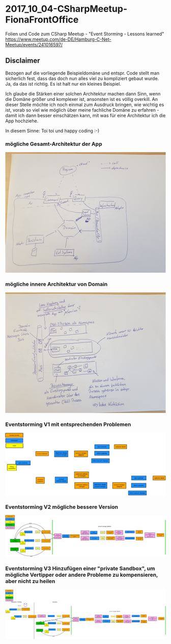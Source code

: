 # 2017_10_04-CSharpMeetup-FionaFrontOffice

Folien und Code zum CSharp Meetup - "Event Storming - Lessons learned" https://www.meetup.com/de-DE/Hamburg-C-Net-Meetup/events/241016597/

## Disclaimer
Bezogen auf die vorliegende Beispieldomäne und entspr. Code stellt man sicherlich fest, dass das doch nun alles viel zu kompliziert gebaut wurde. Ja, da das ist richtig. Es ist halt nur ein kleines Beispiel.

Ich glaube die Stärken einer solchen Architektur machen dann Sinn, wenn die Domäne größer und komplexer ist, ansonsten ist es völlig overkill.
An dieser Stelle möchte ich noch einmal zum Ausdruck bringen, wie wichtig es ist, vorab so viel wie möglich über meine fachliche Domäne zu erfahren - damit ich dann besser einschätzen kann, mit was für eine Architektur ich die App hochziehe.

In diesem Sinne: Toi toi und happy coding :-)

### mögliche Gesamt-Architektur der App
![](https://github.com/paulimarcello/2017_10_04-CSharpMeetup-FionaFrontOffice/blob/master/hexagonal.jpg)

### mögliche innere Architektur von Domain
![](https://github.com/paulimarcello/2017_10_04-CSharpMeetup-FionaFrontOffice/blob/master/Arc_Domain_intern.jpg)

### Eventstorming V1 mit entsprechenden Problemen
![](https://github.com/paulimarcello/2017_10_04-CSharpMeetup-FionaFrontOffice/blob/master/Fiona_V1.png)

### Eventstorming V2 mögliche bessere Version
![](https://github.com/paulimarcello/2017_10_04-CSharpMeetup-FionaFrontOffice/blob/master/Fiona_V2.png)

### Eventstorming V3 Hinzufügen einer "private Sandbox", um mögliche Vertipper oder andere Probleme zu kompensieren, aber nicht zu heilen
![](https://github.com/paulimarcello/2017_10_04-CSharpMeetup-FionaFrontOffice/blob/master/Fiona_V3.png)
